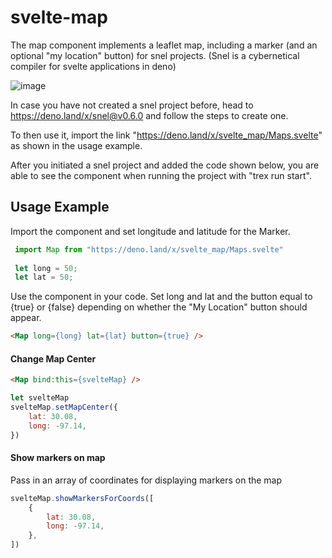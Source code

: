 # svelte-map

The map component implements a leaflet map, including a marker (and an optional "my location" button) for snel projects. (Snel is a cybernetical compiler for svelte applications in deno)

![image](https://user-images.githubusercontent.com/79450010/151322612-86ded8f5-b05c-406a-87bd-f3ec15d89623.png)

In case you have not created a snel project before, head to https://deno.land/x/snel@v0.6.0 and follow the steps to create one.

To then use it, import the link "https://deno.land/x/svelte_map/Maps.svelte" as shown in the usage example.

After you initiated a snel project and added the code shown below, you are able to see the component when running the project with "trex run start".

## Usage Example

Import the component and set longitude and latitude for the Marker.

```javascript
 import Map from "https://deno.land/x/svelte_map/Maps.svelte"
 
 let long = 50;
 let lat = 50;
```

Use the component in your code. Set long and lat and the button equal to {true} or {false} depending on whether the "My Location" button should appear.

```html
<Map long={long} lat={lat} button={true} />
```

#### Change Map Center
```html
<Map bind:this={svelteMap} />
```

```javascript
let svelteMap
svelteMap.setMapCenter({
    lat: 30.08,
    long: -97.14,
})
```

#### Show markers on map

Pass in an array of coordinates for displaying markers on the map

```javascript
svelteMap.showMarkersForCoords([
    {
        lat: 30.08,
        long: -97.14,
    },
])
```
